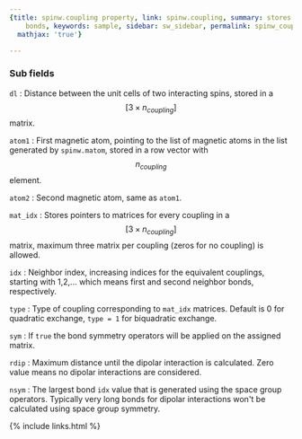 ```yaml
---
{title: spinw.coupling property, link: spinw.coupling, summary: stores the list of
    bonds, keywords: sample, sidebar: sw_sidebar, permalink: spinw_coupling, folder: spinw,
  mathjax: 'true'}

---
```

 
### Sub fields
 
`dl`
: Distance between the unit cells of two interacting
  spins, stored in a $$[3\times n_{coupling}]$$ matrix.
 
`atom1`
: First magnetic atom, pointing to the list of
  magnetic atoms in the list generated by `spinw.matom`, stored in a
  row vector with $$n_{coupling}$$ element.
 
`atom2`
: Second magnetic atom, same as `atom1`.
 
`mat_idx`
: Stores pointers to matrices for every coupling in a
  $$[3\times n_{coupling}]$$ matrix, maximum three matrix per
  coupling (zeros for no coupling) is allowed.
 
`idx`
: Neighbor index, increasing indices for the equivalent
  couplings, starting with 1,2,... which means first and second
  neighbor bonds, respectively.
 
`type`
: Type of coupling corresponding to `mat_idx` matrices.
  Default is 0 for quadratic exchange, `type = 1` for
  biquadratic exchange.
  
`sym`
: If `true` the bond symmetry operators will be applied
  on the assigned matrix.
  
`rdip`
: Maximum distance until the dipolar interaction is
  calculated. Zero value means no dipolar interactions
  are considered.
  
`nsym`
: The largest bond `idx` value that is generated
  using the space group operators. Typically very long bonds for
  dipolar interactions won't be calculated using space group
  symmetry.
 

{% include links.html %}
